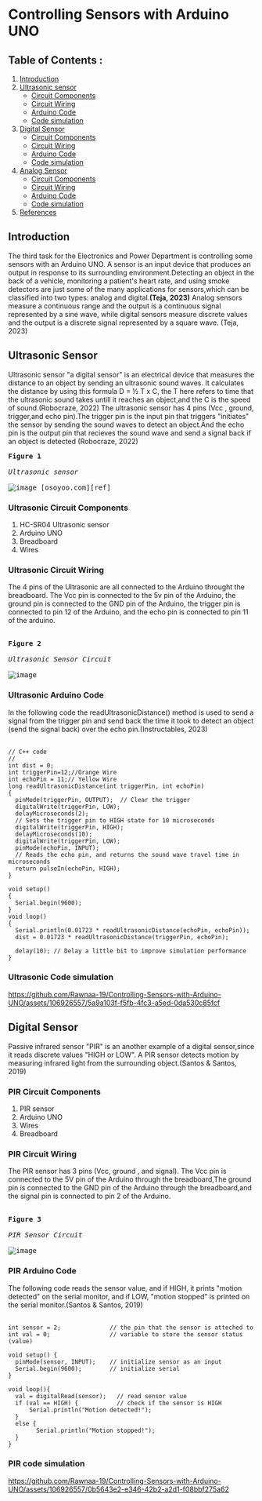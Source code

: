 # Controlling Sensors with Arduino UNO
## Table of Contents : 
1. [Introduction](#Introduction)
1. [Ultrasonic sensor](#Ultrasonic-sensor)
    - [Circuit Components](#Ultrasonic-Circuit-Components)
    - [Circuit Wiring](#Ultrasonic-Circuit-Wiring)
    - [Arduino Code](#Ultrasonic-Arduino-Code)
    - [Code simulation](#Ultrasonic-Code-simulation)
1. [Digital Sensor](#Digital-Sensor)
     - [Circuit Components](#PIR-Circuit-Components)
     - [Circuit Wiring](#PIR-Circuit-Wiring)
     - [Arduino Code](#PIR-Arduino-Code)
     - [Code simulation](#PIR-code-simulation)
1. [Analog Sensor](#Analog-Sensor)
   - [Circuit Components](#knob-Circuit-Components)
   - [Circuit Wiring](#knob-Circuit-Wiring)
   - [Arduino Code](#knob-Arduino-Code)
   - [Code simulation](#knob-code-simulation)
1. [References](#References)
## Introduction
The third task for the Electronics and Power Department is controlling some sensors with an Arduino UNO. A sensor is an input device that produces an output in response to its surrounding environment.Detecting an object in the back of a vehicle, monitoring a patient's heart rate, and using smoke detectors are just some of the many applications for sensors,which can be classified into two types: analog and digital.**(Teja, 2023)** Analog sensors measure a continuous range and the output is a continuous signal represented by a sine wave, while digital sensors measure discrete values and the output is a discrete signal represented by a square wave. (Teja, 2023)

## Ultrasonic Sensor
Ultrasonic sensor "a digital sensor" is an electrical device that measures the distance to an object by sending an ultrasonic sound waves. It calculates the distance by using this formula D = ½ T x C, the T here refers to time that the ultrasonic sound takes untill it reaches an object,and the C is the speed of sound.(Robocraze, 2022)
The ultrasonic sensor has 4 pins (Vcc , ground, trigger,and echo pin).The trigger pin is the input pin that triggers "initiates" the sensor by sending the sound waves to detect an object.And the echo pin is the output pin that recieves the sound wave and send a signal back if an object is detected  (Robocraze, 2022)

<kbd> **Figure 1** <br><br>*Ultrasonic sensor*<br><br> <kbd>![image](https://github.com/Rawnaa-19/Controlling-Sensors-with-Arduino-UNO/assets/106926557/b378af0f-30e8-406d-99c8-483acdc0b914) [osoyoo.com][ref]</kbd></kbd>

### Ultrasonic Circuit Components
1. HC-SR04 Ultrasonic sensor
2. Arduino UNO
3. Breadboard
4. Wires
   
### Ultrasonic Circuit Wiring
The 4 pins of the Ultrasonic are all connected to the Arduino throught the breadboard. The Vcc pin is connected to the 5v pin of the Arduino, the ground pin is connected to the GND pin of the Arduino, the trigger pin is connected to pin 12 of the Arduino, and the echo pin is connected to pin 11 of the arduino.<br><br>

<kbd> **Figure 2** <br><br>*Ultrasonic Sensor Circuit*<br><br> <kbd>![image](https://github.com/Rawnaa-19/Controlling-Sensors-with-Arduino-UNO/assets/106926557/f67f0a58-ffe2-426d-a7f8-1f1cd8913207)</kbd></kbd>

### Ultrasonic Arduino Code
In the following code the readUltrasonicDistance() method is used to send a signal from the trigger pin and send back the time it took to detect an object (send the signal back) over the echo pin.(Instructables, 2023)<br><br>
```
// C++ code
//
int dist = 0;
int triggerPin=12;//Orange Wire
int echoPin = 11;// Yellow Wire
long readUltrasonicDistance(int triggerPin, int echoPin)
{
  pinMode(triggerPin, OUTPUT);  // Clear the trigger
  digitalWrite(triggerPin, LOW);
  delayMicroseconds(2);
  // Sets the trigger pin to HIGH state for 10 microseconds
  digitalWrite(triggerPin, HIGH);
  delayMicroseconds(10);
  digitalWrite(triggerPin, LOW);
  pinMode(echoPin, INPUT);
  // Reads the echo pin, and returns the sound wave travel time in microseconds
  return pulseIn(echoPin, HIGH);
}

void setup()
{
  Serial.begin(9600);
}
void loop()
{
  Serial.println(0.01723 * readUltrasonicDistance(echoPin, echoPin));
  dist = 0.01723 * readUltrasonicDistance(triggerPin, echoPin);

  delay(10); // Delay a little bit to improve simulation performance
}
```
### Ultrasonic Code simulation

https://github.com/Rawnaa-19/Controlling-Sensors-with-Arduino-UNO/assets/106926557/5a9a103f-f5fb-4fc3-a5ed-0da530c85fcf

## Digital Sensor
Passive infrared sensor "PIR" is an another example of a digital sensor,since it reads discrete values "HIGH or LOW". A PIR sensor detects motion by measuring infrared light from the surrounding object.(Santos & Santos, 2019)

### PIR Circuit Components
1. PIR sensor
2. Arduino UNO
3. Wires
4. Breadboard

### PIR Circuit Wiring
The PIR sensor has 3 pins (Vcc, ground , and signal). The Vcc pin is connected to the 5V pin of the Arduino through the breadboard,The ground pin is connected to the GND pin of the Arduino through the breadboard,and the signal pin is connected to pin 2 of the Arduino.<br><br>

<kbd> **Figure 3** <br><br>*PIR Sensor Circuit*<br><br> <kbd>![image](https://github.com/Rawnaa-19/Controlling-Sensors-with-Arduino-UNO/assets/106926557/1dfc5e5f-c98f-45bb-82f9-e95b3440fc05)</kbd></kbd>
### PIR Arduino Code
The following code reads the sensor value, and if HIGH, it prints "motion detected" on the serial monitor, and if LOW, "motion stopped" is printed on the serial monitor.(Santos & Santos, 2019)<br><br>
```
int sensor = 2;              // the pin that the sensor is atteched to
int val = 0;                 // variable to store the sensor status (value)

void setup() {
  pinMode(sensor, INPUT);    // initialize sensor as an input
  Serial.begin(9600);        // initialize serial
}

void loop(){
  val = digitalRead(sensor);   // read sensor value
  if (val == HIGH) {           // check if the sensor is HIGH
      Serial.println("Motion detected!");   
  } 
  else {
        Serial.println("Motion stopped!"); 
  }
}
```
### PIR code simulation

https://github.com/Rawnaa-19/Controlling-Sensors-with-Arduino-UNO/assets/106926557/0b5643e2-e346-42b2-a2d1-f08bbf275a62

